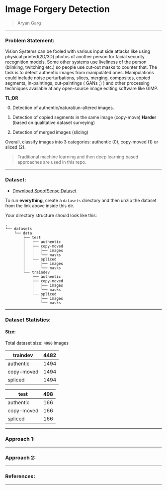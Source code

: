 # Image Forgery Detection     

> Aryan Garg     


---   

### Problem Statement:    

Vision Systems can be fooled with various input side attacks like using physical printed(2D/3D) photos of another person for facial security recognition models. Some other systems use liveliness of the person (blinking, twitching etc.) so people use cut-out masks to counter that. The task is to detect authentic images from manipulated ones. Manipulations could include noise perturbations, slices, merging, composites, copied segments, in-paintings, out-paintings ( GANs ;) ) and other processing techniques available at any open-source image editing software like GIMP.

**TL;DR**

0. Detection of authentic/natural/un-altered images.

1. Detection of copied segments in the same image (copy-move) **Harder** (based on qualitative dataset surveying)

2. Detection of merged images (slicing)   

Overall, classify images into 3 categories: authentic (0), copy-moved (1) or sliced (2). 

> Traditional machine learning and then deep learning based approaches are used in this repo.

---    

### Dataset:   

* [Download SpoofSense Dataset](https://drive.google.com/file/d/1lUFc9Gx9pK9PlW0MDtoOwolgbHig4W3m/view?pli=1)

To run **everything**, create a `datasets` directory and then unzip the dataset from the link above inside this dir.


Your directory structure should look like this:   

```
.
└── datasets
    └── data
        ├── test
        │   ├── authentic
        │   ├── copy-moved
        │   │   ├── images
        │   │   └── masks
        │   └── spliced
        │       ├── images
        │       └── masks
        └── traindev
            ├── authentic
            ├── copy-moved
            │   ├── images
            │   └── masks
            └── spliced
                ├── images
                └── masks
```

---    

### Dataset Statistics:

#### Size:

Total dataset size: `4980` images

| traindev   | 4482 |
|------------|------|
| authentic  | 1494 |
| copy-moved | 1494 |
| spliced    | 1494 |


| test       | 498 |
|------------|-----|
| authentic  | 166 |
| copy-moved | 166 |
| spliced    | 166 |


---


### Approach 1:

---

### Approach 2:

---

### References:

---    


